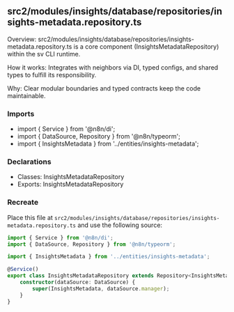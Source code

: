 ## src2/modules/insights/database/repositories/insights-metadata.repository.ts

Overview: src2/modules/insights/database/repositories/insights-metadata.repository.ts is a core component (InsightsMetadataRepository) within the sv CLI runtime.

How it works: Integrates with neighbors via DI, typed configs, and shared types to fulfill its responsibility.

Why: Clear modular boundaries and typed contracts keep the code maintainable.

### Imports

- import { Service } from '@n8n/di';
- import { DataSource, Repository } from '@n8n/typeorm';
- import { InsightsMetadata } from '../entities/insights-metadata';

### Declarations

- Classes: InsightsMetadataRepository
- Exports: InsightsMetadataRepository

### Recreate

Place this file at `src2/modules/insights/database/repositories/insights-metadata.repository.ts` and use the following source:

```ts
import { Service } from '@n8n/di';
import { DataSource, Repository } from '@n8n/typeorm';

import { InsightsMetadata } from '../entities/insights-metadata';

@Service()
export class InsightsMetadataRepository extends Repository<InsightsMetadata> {
	constructor(dataSource: DataSource) {
		super(InsightsMetadata, dataSource.manager);
	}
}

```
